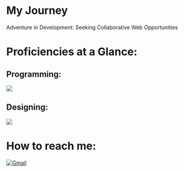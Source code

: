 # My Journey
Adventure in Development: Seeking Collaborative Web Opportunities


# Proficiencies at a Glance:
## Programming:
<a href="#"> <img src="https://skillicons.dev/icons?i=python,js,react,nodejs,express,mongodb,mysql,docker,sass,tailwind,htmx,git,vim,theme=dark"/> </a>
## Designing: 
<a href="#"> <img src="https://skillicons.dev/icons?i=ai,ps,xd,theme=dark"/> </a>
 <br />
  <h1> How to reach me: </h1>
<p>
 <a href="mailto:salar.m.mahani@mail.com">
  <img alt="Gmail" src="https://img.shields.io/badge/Gmail-D14836?style=for-the-badge&logo=gmail&logoColor=white"/>
 </a> 
 <br />

<!-- Proudly created with GPRM ( https://gprm.itsvg.in ) -->
